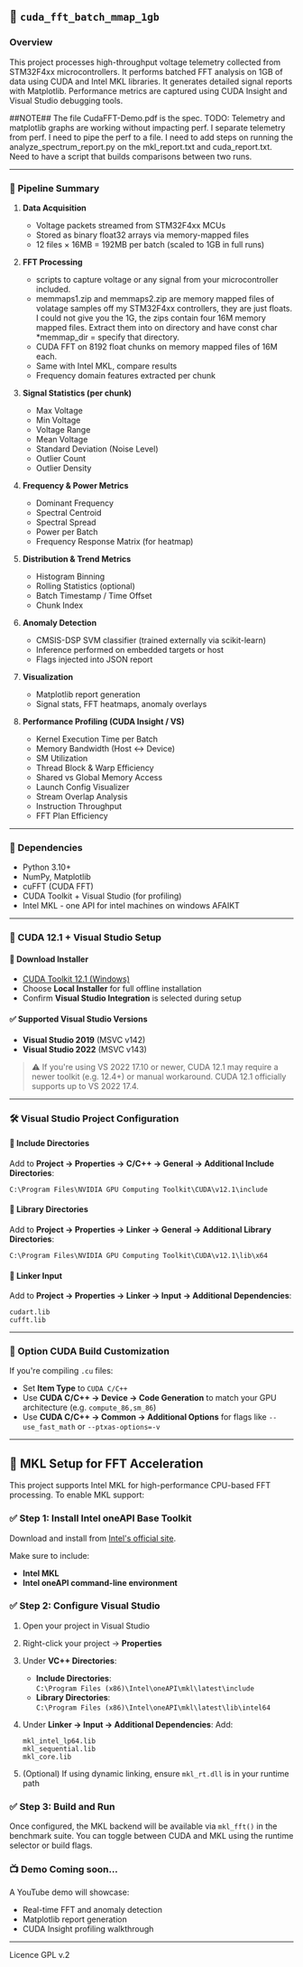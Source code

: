 ## 🚀 `cuda_fft_batch_mmap_1gb`

### Overview  

This project processes high-throughput voltage telemetry collected from STM32F4xx microcontrollers. It performs batched FFT analysis on 1GB of data using CUDA and Intel MKL libraries.  It generates detailed signal reports with Matplotlib. Performance metrics are captured using CUDA Insight and Visual Studio debugging tools.

##NOTE## The file CudaFFT-Demo.pdf is the spec.  TODO: Telemetry and matplotlib graphs are working without impacting perf.  I separate telemetry from perf.  I need to pipe the perf to a file.  I need to add steps on running the analyze_spectrum_report.py on the mkl_report.txt and cuda_report.txt.  Need to have a script that builds comparisons between two runs.  


---

### 🔧 Pipeline Summary

1. **Data Acquisition**
   - Voltage packets streamed from STM32F4xx MCUs
   - Stored as binary float32 arrays via memory-mapped files
   - 12 files × 16MB = 192MB per batch (scaled to 1GB in full runs)

2. **FFT Processing**
   - scripts to capture voltage or any signal from your microcontroller included.
   - memmaps1.zip and memmaps2.zip are memory mapped files of volatage samples off my STM32F4xx controllers, they are just floats.  I could not give you the 1G, the zips contain four 16M memory mapped files.  Extract them into on directory and have const char *memmap_dir = specify that directory.  
   - CUDA FFT on 8192 float chunks on memory mapped files of 16M each.
   - Same with Intel MKL, compare results
   - Frequency domain features extracted per chunk

3. **Signal Statistics (per chunk)**
   - Max Voltage  
   - Min Voltage  
   - Voltage Range  
   - Mean Voltage  
   - Standard Deviation (Noise Level)  
   - Outlier Count  
   - Outlier Density  

4. **Frequency & Power Metrics**
   - Dominant Frequency  
   - Spectral Centroid  
   - Spectral Spread  
   - Power per Batch  
   - Frequency Response Matrix (for heatmap)

5. **Distribution & Trend Metrics**
   - Histogram Binning  
   - Rolling Statistics (optional)  
   - Batch Timestamp / Time Offset  
   - Chunk Index  
   

6. **Anomaly Detection**
   - CMSIS-DSP SVM classifier (trained externally via scikit-learn)  
   - Inference performed on embedded targets or host  
   - Flags injected into JSON report

7. **Visualization**
   - Matplotlib report generation  
   - Signal stats, FFT heatmaps, anomaly overlays

8. **Performance Profiling (CUDA Insight / VS)**
   - Kernel Execution Time per Batch  
   - Memory Bandwidth (Host ↔ Device)  
   - SM Utilization  
   - Thread Block & Warp Efficiency  
   - Shared vs Global Memory Access  
   - Launch Config Visualizer  
   - Stream Overlap Analysis  
   - Instruction Throughput  
   - FFT Plan Efficiency
---

### 🧪 Dependencies

- Python 3.10+
- NumPy, Matplotlib
- cuFFT (CUDA FFT)
- CUDA Toolkit + Visual Studio (for profiling)
- Intel MKL - one API for intel machines on windows AFAIKT

---

### 🎯 CUDA 12.1 + Visual Studio Setup

#### 🔗 **Download Installer**
- [CUDA Toolkit 12.1 (Windows)](https://developer.nvidia.com/cuda-12-1-0-download-archive)
- Choose **Local Installer** for full offline installation
- Confirm **Visual Studio Integration** is selected during setup

#### ✅ **Supported Visual Studio Versions**
- **Visual Studio 2019** (MSVC v142)
- **Visual Studio 2022** (MSVC v143)

> ⚠️ If you're using VS 2022 17.10 or newer, CUDA 12.1 may require a newer toolkit (e.g. 12.4+) or manual workaround. CUDA 12.1 officially supports up to VS 2022 17.4.

---

### 🛠️ Visual Studio Project Configuration

#### 📁 **Include Directories**
Add to **Project → Properties → C/C++ → General → Additional Include Directories**:
```
C:\Program Files\NVIDIA GPU Computing Toolkit\CUDA\v12.1\include
```

#### 📁 **Library Directories**
Add to **Project → Properties → Linker → General → Additional Library Directories**:
```
C:\Program Files\NVIDIA GPU Computing Toolkit\CUDA\v12.1\lib\x64
```

#### 📄 **Linker Input**
Add to **Project → Properties → Linker → Input → Additional Dependencies**:
```
cudart.lib
cufft.lib
```

---

### 🧩 Option CUDA Build Customization 

If you're compiling `.cu` files:
- Set **Item Type** to `CUDA C/C++`
- Use **CUDA C/C++ → Device → Code Generation** to match your GPU architecture (e.g. `compute_86,sm_86`)
- Use **CUDA C/C++ → Common → Additional Options** for flags like `--use_fast_math` or `--ptxas-options=-v`
---

## 🧠 MKL Setup for FFT Acceleration

This project supports Intel MKL for high-performance CPU-based FFT processing. To enable MKL support:

### ✅ Step 1: Install Intel oneAPI Base Toolkit

Download and install from [Intel's official site](https://www.intel.com/content/www/us/en/developer/tools/oneapi/base-toolkit-download.html).

Make sure to include:

- **Intel MKL**
- **Intel oneAPI command-line environment**

### ✅ Step 2: Configure Visual Studio

1. Open your project in Visual Studio
2. Right-click your project → **Properties**
3. Under **VC++ Directories**:
   - **Include Directories**:  
     `C:\Program Files (x86)\Intel\oneAPI\mkl\latest\include`
   - **Library Directories**:  
     `C:\Program Files (x86)\Intel\oneAPI\mkl\latest\lib\intel64`

4. Under **Linker → Input → Additional Dependencies**:
   Add:
   ```
   mkl_intel_lp64.lib
   mkl_sequential.lib
   mkl_core.lib
   ```

5. (Optional) If using dynamic linking, ensure `mkl_rt.dll` is in your runtime path

### ✅ Step 3: Build and Run

Once configured, the MKL backend will be available via `mkl_fft()` in the benchmark suite. You can toggle between CUDA and MKL using the runtime selector or build flags.

### 📺 Demo Coming soon...

A YouTube demo will showcase:

- Real-time FFT and anomaly detection
- Matplotlib report generation
- CUDA Insight profiling walkthrough

---

Licence GPL v.2
